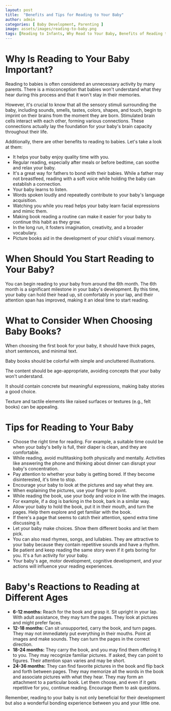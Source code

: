 ```yaml
---
layout: post
title:  "Benefits and Tips for Reading to Your Baby"
author: admin
categories: [ Baby Development, Parenting ]
image: assets/images/reading-to-baby.png
tags: [Reading to Infants, Why Read to Your Baby, Benefits of Reading to Babies, Tips for Reading to Your Baby, Reading with Babies, Encouraging Reading Habits, Baby's Cognitive Development, Reading to Enhance Bonding]
---
```


# Why Is Reading to Your Baby Important?

Reading to babies is often considered an unnecessary activity by many parents. There is a misconception that babies won't understand what they hear during this process and that it won't stay in their memories.

However, it's crucial to know that all the sensory stimuli surrounding the baby, including sounds, smells, tastes, colors, shapes, and touch, begin to imprint on their brains from the moment they are born. Stimulated brain cells interact with each other, forming various connections. These connections actually lay the foundation for your baby's brain capacity throughout their life.

Additionally, there are other benefits to reading to babies. Let's take a look at them:

- It helps your baby enjoy quality time with you.
- Regular reading, especially after meals or before bedtime, can soothe and relax your baby.
- It's a great way for fathers to bond with their babies. While a father may not breastfeed, reading with a soft voice while holding the baby can establish a connection.
- Your baby learns to listen.
- Words spoken loudly and repeatedly contribute to your baby's language acquisition.
- Watching you while you read helps your baby learn facial expressions and mimic them.
- Making book reading a routine can make it easier for your baby to continue this habit as they grow.
- In the long run, it fosters imagination, creativity, and a broader vocabulary.
- Picture books aid in the development of your child's visual memory.

# When Should You Start Reading to Your Baby?

You can begin reading to your baby from around the 6th month. The 6th month is a significant milestone in your baby's development. By this time, your baby can hold their head up, sit comfortably in your lap, and their attention span has improved, making it an ideal time to start reading.

# What to Consider When Choosing Baby Books?

When choosing the first book for your baby, it should have thick pages, short sentences, and minimal text.

Baby books should be colorful with simple and uncluttered illustrations.

The content should be age-appropriate, avoiding concepts that your baby won't understand.

It should contain concrete but meaningful expressions, making baby stories a good choice.

Texture and tactile elements like raised surfaces or textures (e.g., felt books) can be appealing.

# Tips for Reading to Your Baby

- Choose the right time for reading. For example, a suitable time could be when your baby's belly is full, their diaper is clean, and they are comfortable.
- While reading, avoid multitasking both physically and mentally. Activities like answering the phone and thinking about dinner can disrupt your baby's concentration.
- Pay attention to whether your baby is getting bored. If they become disinterested, it's time to stop.
- Encourage your baby to look at the pictures and say what they are.
- When explaining the pictures, use your finger to point.
- While reading the book, use your body and voice in line with the images. For example, if a dog is barking in the book, bark in a similar way.
- Allow your baby to hold the book, put it in their mouth, and turn the pages. Help them explore and get familiar with the book.
- If there's a page that seems to catch their attention, spend extra time discussing it.
- Let your baby make choices. Show them different books and let them pick.
- You can also read rhymes, songs, and lullabies. They are attractive to your baby because they contain repetitive sounds and have a rhythm.
- Be patient and keep reading the same story even if it gets boring for you. It's a fun activity for your baby.
- Your baby's age, motor development, cognitive development, and your actions will influence your reading experiences.

# Baby's Reactions to Reading at Different Ages

- **6-12 months:** Reach for the book and grasp it. Sit upright in your lap. With adult assistance, they may turn the pages. They look at pictures and might prefer faces.
- **12-18 months:** Can sit unsupported, carry the book, and turn pages. They may not immediately put everything in their mouths. Point at images and make sounds. They can turn the pages in the correct direction.
- **18-24 months:** They carry the book, and you may find them offering it to you. They may recognize familiar pictures. If asked, they can point to figures. Their attention span varies and may be short.
- **24-36 months:** They can find favorite pictures in the book and flip back and forth between pages. They may memorize all the words in the book and associate pictures with what they hear. They may form an attachment to a particular book. Let them choose, and even if it gets repetitive for you, continue reading. Encourage them to ask questions.

Remember, reading to your baby is not only beneficial for their development but also a wonderful bonding experience between you and your little one.
